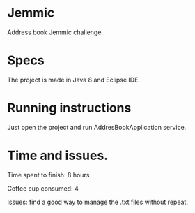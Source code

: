 # Jemmic
Address book Jemmic challenge. 

# Specs
The project is made in Java 8 and Eclipse IDE. 

# Running instructions
Just open the project and run AddresBookApplication service. 


# Time and issues. 
Time spent to finish: 8 hours

Coffee cup consumed: 4

Issues: find a good way to manage the .txt files without repeat. 
